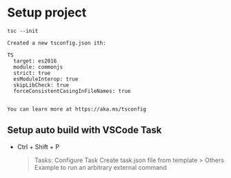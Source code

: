 # Setup project

```
tsc --init

Created a new tsconfig.json ith:                                                                                
                                                                                                              TS 
  target: es2016
  module: commonjs
  strict: true
  esModuleInterop: true
  skipLibCheck: true
  forceConsistentCasingInFileNames: true


You can learn more at https://aka.ms/tsconfig
```

## Setup auto build with VSCode Task

* Ctrl + Shift + P 
  > Tasks: Configure Task
    > Create task.json file from template
      > Others Example to run an arbitrary external command

